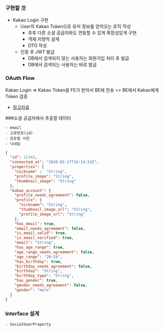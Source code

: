 ### 구현할 것
- Kakao Login 구현
    - User의 Kakao Token으로 유저 정보를 얻어오는 로직 작성
        - 추후 다른 소셜 공급자와도 연동할 수 있게 확장성있게 구현
        - 객체 지향적 설계
        - DTO 작성
    - 인증 후 JWT 발급
        - DB에서 검색되지 않는 사용자는 회원가입 처리 후 발급
        - DB에서 검색되는 사용자는 바로 발급
  
### OAuth Flow      
Kakao Login => Kakao Token을 FE가 받아서 BE에 전송 => BE에서 Kakao에게 Token 검증 
- [참고자료](http://qeo.github.io/Implicit-Grant_21676147.html)

###소셜 공급자에서 추출할 데이터
```text
- email
- 고유번호(id)
- 프로필 사진
- 닉네임
```

```json
{
  "id": 12345,
  "connected_at": "2020-05-27T16:19:53Z",
  "properties": {
    "nickname" :  "String",
    "profile_image": "String",
    "thumbnail_image": "String"
  },
  "kakao_account": {
    "profile_needs_agreement": false,
    "profile": {
      "nickname": "String",
      "thumbnail_image_url": "String",
      "profile_image_url": "String"
    },
    "has_email": true,
    "email_needs_agreement": false,
    "is_email_valid": true,
    "is_email_verified": true,
    "email": "String",
    "has_age_range": true,
    "age_range_needs_agreement": false,
    "age_range": "20~29",
    "has_birthday": true,
    "birthday_needs_agreement": false,
    "birthday": "String",
    "birthday_type": "String",
    "has_gender": true,
    "gender_needs_agreement": false,
    "gender": "male"
  }
}
```
### Interface 설계
```text
- SocialUserProperty
```